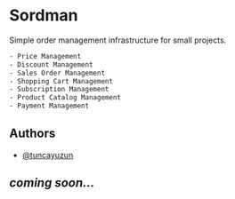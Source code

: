 
# Sordman

Simple order management infrastructure for small projects.

```bash
- Price Management
- Discount Management
- Sales Order Management
- Shopping Cart Management
- Subscription Management
- Product Catalog Management
- Payment Management
```



## Authors

- [@tuncayuzun](https://www.github.com/tuncayuzun)




## *coming soon...*